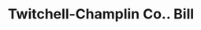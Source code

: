 ---
doi: 10.7916/D85T4XPH
date_other: '1800'
date_other_textual: 1800-1899
form: printed ephemera
genre:
- Invoices
name:
- Twitchell-Champlin Co.
object_in_context_url: https://biggert.cul.columbia.edu/items/view/ave_biggert_01769
subject_hierarchical_geographic:
- Portland, Maine, United States
subject_name:
- Twitchell-Champlin Co.
title: Twitchell-Champlin Co.. Bill
sort_title: Twitchell-Champlin Co.. Bill
call_number: ave_biggert_01769
coordinates:
- 43.666666666666664,-70.26666666666667
pid: ave_biggert_01769
identifiers: ave_biggert_01769
permalink: /biggert/ave_biggert_01769/
layout: iiif-image-page
---
